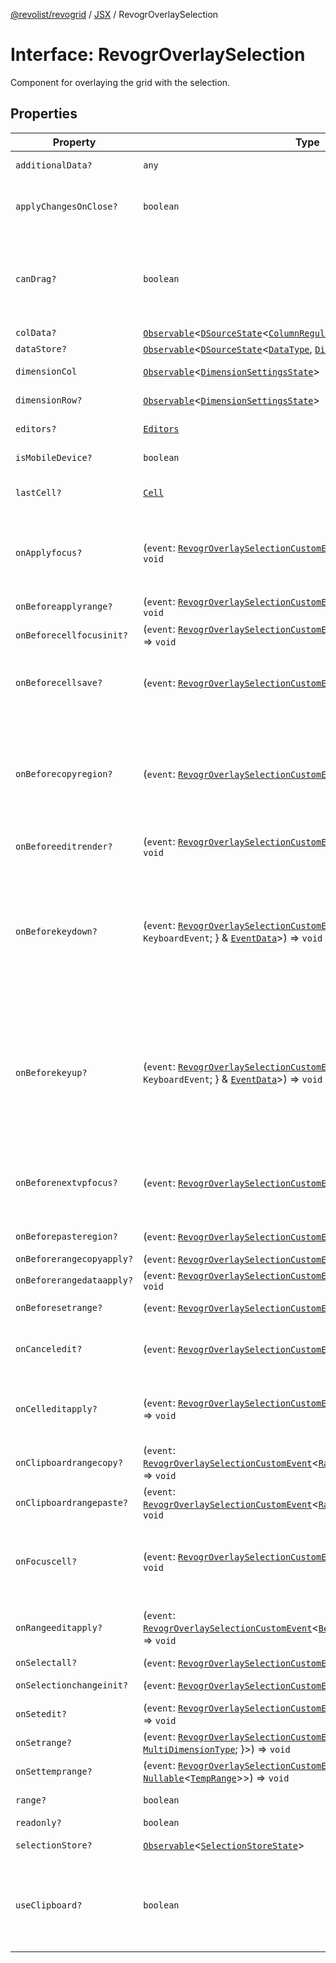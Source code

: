 [@revolist/revogrid](README.md) / [JSX](Namespace.JSX.md) / RevogrOverlaySelection

# Interface: RevogrOverlaySelection

Component for overlaying the grid with the selection.

## Properties

| Property | Type | Description | Defined in |
| ------ | ------ | ------ | ------ |
| `additionalData?` | `any` | Additional data to pass to renderer. | [src/components.d.ts:1884](https://github.com/revolist/revogrid/blob/703fa47ec13d35676d07f3192b2741384647a863/src/components.d.ts#L1884) |
| `applyChangesOnClose?` | `boolean` | If true applys changes when cell closes if not Escape. | [src/components.d.ts:1888](https://github.com/revolist/revogrid/blob/703fa47ec13d35676d07f3192b2741384647a863/src/components.d.ts#L1888) |
| `canDrag?` | `boolean` | Enable revogr-order-editor component (read more in revogr-order-editor component). Allows D&D. | [src/components.d.ts:1892](https://github.com/revolist/revogrid/blob/703fa47ec13d35676d07f3192b2741384647a863/src/components.d.ts#L1892) |
| `colData?` | [`Observable`](TypeAlias.Observable.md)\<[`DSourceState`](TypeAlias.DSourceState.md)\<[`ColumnRegular`](Interface.ColumnRegular.md), [`DimensionCols`](TypeAlias.DimensionCols.md)\>\> | Column data store. | [src/components.d.ts:1896](https://github.com/revolist/revogrid/blob/703fa47ec13d35676d07f3192b2741384647a863/src/components.d.ts#L1896) |
| `dataStore?` | [`Observable`](TypeAlias.Observable.md)\<[`DSourceState`](TypeAlias.DSourceState.md)\<[`DataType`](TypeAlias.DataType.md), [`DimensionRows`](TypeAlias.DimensionRows.md)\>\> | Row data store. | [src/components.d.ts:1900](https://github.com/revolist/revogrid/blob/703fa47ec13d35676d07f3192b2741384647a863/src/components.d.ts#L1900) |
| `dimensionCol` | [`Observable`](TypeAlias.Observable.md)\<[`DimensionSettingsState`](Interface.DimensionSettingsState.md)\> | Dimension settings X. | [src/components.d.ts:1904](https://github.com/revolist/revogrid/blob/703fa47ec13d35676d07f3192b2741384647a863/src/components.d.ts#L1904) |
| `dimensionRow?` | [`Observable`](TypeAlias.Observable.md)\<[`DimensionSettingsState`](Interface.DimensionSettingsState.md)\> | Dimension settings Y. | [src/components.d.ts:1908](https://github.com/revolist/revogrid/blob/703fa47ec13d35676d07f3192b2741384647a863/src/components.d.ts#L1908) |
| `editors?` | [`Editors`](TypeAlias.Editors.md) | Custom editors register. | [src/components.d.ts:1912](https://github.com/revolist/revogrid/blob/703fa47ec13d35676d07f3192b2741384647a863/src/components.d.ts#L1912) |
| `isMobileDevice?` | `boolean` | Is mobile view mode. | [src/components.d.ts:1916](https://github.com/revolist/revogrid/blob/703fa47ec13d35676d07f3192b2741384647a863/src/components.d.ts#L1916) |
| `lastCell?` | [`Cell`](Interface.Cell.md) | Last real coordinates positions + 1. | [src/components.d.ts:1920](https://github.com/revolist/revogrid/blob/703fa47ec13d35676d07f3192b2741384647a863/src/components.d.ts#L1920) |
| `onApplyfocus?` | (`event`: [`RevogrOverlaySelectionCustomEvent`](Interface.RevogrOverlaySelectionCustomEvent.md)\<[`FocusRenderEvent`](Interface.FocusRenderEvent.md)\>) => `void` | Before cell get focused. To prevent the default behavior of applying the edit data, you can call `e.preventDefault()`. | [src/components.d.ts:1924](https://github.com/revolist/revogrid/blob/703fa47ec13d35676d07f3192b2741384647a863/src/components.d.ts#L1924) |
| `onBeforeapplyrange?` | (`event`: [`RevogrOverlaySelectionCustomEvent`](Interface.RevogrOverlaySelectionCustomEvent.md)\<[`FocusRenderEvent`](Interface.FocusRenderEvent.md)\>) => `void` | Before range applied. | [src/components.d.ts:1928](https://github.com/revolist/revogrid/blob/703fa47ec13d35676d07f3192b2741384647a863/src/components.d.ts#L1928) |
| `onBeforecellfocusinit?` | (`event`: [`RevogrOverlaySelectionCustomEvent`](Interface.RevogrOverlaySelectionCustomEvent.md)\<[`BeforeSaveDataDetails`](TypeAlias.BeforeSaveDataDetails.md)\>) => `void` | Before cell focus. | [src/components.d.ts:1932](https://github.com/revolist/revogrid/blob/703fa47ec13d35676d07f3192b2741384647a863/src/components.d.ts#L1932) |
| `onBeforecellsave?` | (`event`: [`RevogrOverlaySelectionCustomEvent`](Interface.RevogrOverlaySelectionCustomEvent.md)\<`any`\>) => `void` | Runs before cell save. Can be used to override or cancel original save. | [src/components.d.ts:1936](https://github.com/revolist/revogrid/blob/703fa47ec13d35676d07f3192b2741384647a863/src/components.d.ts#L1936) |
| `onBeforecopyregion?` | (`event`: [`RevogrOverlaySelectionCustomEvent`](Interface.RevogrOverlaySelectionCustomEvent.md)\<`any`\>) => `void` | Before clipboard copy happened. Validate data before copy. To prevent the default behavior of editing data and use your own implementation, call `e.preventDefault()`. | [src/components.d.ts:1940](https://github.com/revolist/revogrid/blob/703fa47ec13d35676d07f3192b2741384647a863/src/components.d.ts#L1940) |
| `onBeforeeditrender?` | (`event`: [`RevogrOverlaySelectionCustomEvent`](Interface.RevogrOverlaySelectionCustomEvent.md)\<[`FocusRenderEvent`](Interface.FocusRenderEvent.md)\>) => `void` | Before editor render. | [src/components.d.ts:1944](https://github.com/revolist/revogrid/blob/703fa47ec13d35676d07f3192b2741384647a863/src/components.d.ts#L1944) |
| `onBeforekeydown?` | (`event`: [`RevogrOverlaySelectionCustomEvent`](Interface.RevogrOverlaySelectionCustomEvent.md)\<\{ `original`: `KeyboardEvent`; \} & [`EventData`](TypeAlias.EventData.md)\>) => `void` | Before key up event proxy, used to prevent key up trigger. If you have some custom behaviour event, use this event to check if it wasn't processed by internal logic. Call preventDefault(). | [src/components.d.ts:1948](https://github.com/revolist/revogrid/blob/703fa47ec13d35676d07f3192b2741384647a863/src/components.d.ts#L1948) |
| `onBeforekeyup?` | (`event`: [`RevogrOverlaySelectionCustomEvent`](Interface.RevogrOverlaySelectionCustomEvent.md)\<\{ `original`: `KeyboardEvent`; \} & [`EventData`](TypeAlias.EventData.md)\>) => `void` | Before key down event proxy, used to prevent key down trigger. If you have some custom behaviour event, use this event to check if it wasn't processed by internal logic. Call preventDefault(). | [src/components.d.ts:1952](https://github.com/revolist/revogrid/blob/703fa47ec13d35676d07f3192b2741384647a863/src/components.d.ts#L1952) |
| `onBeforenextvpfocus?` | (`event`: [`RevogrOverlaySelectionCustomEvent`](Interface.RevogrOverlaySelectionCustomEvent.md)\<[`Cell`](Interface.Cell.md)\>) => `void` | Fired when change of viewport happens. Usually when we switch between pinned regions. | [src/components.d.ts:1956](https://github.com/revolist/revogrid/blob/703fa47ec13d35676d07f3192b2741384647a863/src/components.d.ts#L1956) |
| `onBeforepasteregion?` | (`event`: [`RevogrOverlaySelectionCustomEvent`](Interface.RevogrOverlaySelectionCustomEvent.md)\<`any`\>) => `void` | Before region paste happened. | [src/components.d.ts:1960](https://github.com/revolist/revogrid/blob/703fa47ec13d35676d07f3192b2741384647a863/src/components.d.ts#L1960) |
| `onBeforerangecopyapply?` | (`event`: [`RevogrOverlaySelectionCustomEvent`](Interface.RevogrOverlaySelectionCustomEvent.md)\<[`ChangedRange`](TypeAlias.ChangedRange.md)\>) => `void` | Before range copy. | [src/components.d.ts:1964](https://github.com/revolist/revogrid/blob/703fa47ec13d35676d07f3192b2741384647a863/src/components.d.ts#L1964) |
| `onBeforerangedataapply?` | (`event`: [`RevogrOverlaySelectionCustomEvent`](Interface.RevogrOverlaySelectionCustomEvent.md)\<[`FocusRenderEvent`](Interface.FocusRenderEvent.md)\>) => `void` | Range data apply. | [src/components.d.ts:1968](https://github.com/revolist/revogrid/blob/703fa47ec13d35676d07f3192b2741384647a863/src/components.d.ts#L1968) |
| `onBeforesetrange?` | (`event`: [`RevogrOverlaySelectionCustomEvent`](Interface.RevogrOverlaySelectionCustomEvent.md)\<`any`\>) => `void` | Before range selection applied. | [src/components.d.ts:1972](https://github.com/revolist/revogrid/blob/703fa47ec13d35676d07f3192b2741384647a863/src/components.d.ts#L1972) |
| `onCanceledit?` | (`event`: [`RevogrOverlaySelectionCustomEvent`](Interface.RevogrOverlaySelectionCustomEvent.md)\<`any`\>) => `void` | Used for editors support when editor close requested. | [src/components.d.ts:1976](https://github.com/revolist/revogrid/blob/703fa47ec13d35676d07f3192b2741384647a863/src/components.d.ts#L1976) |
| `onCelleditapply?` | (`event`: [`RevogrOverlaySelectionCustomEvent`](Interface.RevogrOverlaySelectionCustomEvent.md)\<[`BeforeSaveDataDetails`](TypeAlias.BeforeSaveDataDetails.md)\>) => `void` | Cell edit apply to the data source. Triggers datasource edit on the root level. | [src/components.d.ts:1980](https://github.com/revolist/revogrid/blob/703fa47ec13d35676d07f3192b2741384647a863/src/components.d.ts#L1980) |
| `onClipboardrangecopy?` | (`event`: [`RevogrOverlaySelectionCustomEvent`](Interface.RevogrOverlaySelectionCustomEvent.md)\<[`RangeClipboardCopyEventProps`](TypeAlias.RangeClipboardCopyEventProps.md)\>) => `void` | Range copy. | [src/components.d.ts:1984](https://github.com/revolist/revogrid/blob/703fa47ec13d35676d07f3192b2741384647a863/src/components.d.ts#L1984) |
| `onClipboardrangepaste?` | (`event`: [`RevogrOverlaySelectionCustomEvent`](Interface.RevogrOverlaySelectionCustomEvent.md)\<[`RangeClipboardPasteEvent`](TypeAlias.RangeClipboardPasteEvent.md)\>) => `void` | Range paste event. | [src/components.d.ts:1988](https://github.com/revolist/revogrid/blob/703fa47ec13d35676d07f3192b2741384647a863/src/components.d.ts#L1988) |
| `onFocuscell?` | (`event`: [`RevogrOverlaySelectionCustomEvent`](Interface.RevogrOverlaySelectionCustomEvent.md)\<[`ApplyFocusEvent`](Interface.ApplyFocusEvent.md)\>) => `void` | Cell get focused. To prevent the default behavior of applying the edit data, you can call `e.preventDefault()`. | [src/components.d.ts:1992](https://github.com/revolist/revogrid/blob/703fa47ec13d35676d07f3192b2741384647a863/src/components.d.ts#L1992) |
| `onRangeeditapply?` | (`event`: [`RevogrOverlaySelectionCustomEvent`](Interface.RevogrOverlaySelectionCustomEvent.md)\<[`BeforeRangeSaveDataDetails`](TypeAlias.BeforeRangeSaveDataDetails.md)\>) => `void` | Range data apply. Triggers datasource edit on the root level. | [src/components.d.ts:1996](https://github.com/revolist/revogrid/blob/703fa47ec13d35676d07f3192b2741384647a863/src/components.d.ts#L1996) |
| `onSelectall?` | (`event`: [`RevogrOverlaySelectionCustomEvent`](Interface.RevogrOverlaySelectionCustomEvent.md)\<`any`\>) => `void` | Select all. | [src/components.d.ts:2000](https://github.com/revolist/revogrid/blob/703fa47ec13d35676d07f3192b2741384647a863/src/components.d.ts#L2000) |
| `onSelectionchangeinit?` | (`event`: [`RevogrOverlaySelectionCustomEvent`](Interface.RevogrOverlaySelectionCustomEvent.md)\<[`ChangedRange`](TypeAlias.ChangedRange.md)\>) => `void` | Selection range changed. | [src/components.d.ts:2004](https://github.com/revolist/revogrid/blob/703fa47ec13d35676d07f3192b2741384647a863/src/components.d.ts#L2004) |
| `onSetedit?` | (`event`: [`RevogrOverlaySelectionCustomEvent`](Interface.RevogrOverlaySelectionCustomEvent.md)\<[`BeforeSaveDataDetails`](TypeAlias.BeforeSaveDataDetails.md)\>) => `void` | Set edit cell. | [src/components.d.ts:2008](https://github.com/revolist/revogrid/blob/703fa47ec13d35676d07f3192b2741384647a863/src/components.d.ts#L2008) |
| `onSetrange?` | (`event`: [`RevogrOverlaySelectionCustomEvent`](Interface.RevogrOverlaySelectionCustomEvent.md)\<[`RangeArea`](TypeAlias.RangeArea.md) & \{ `type`: [`MultiDimensionType`](TypeAlias.MultiDimensionType.md); \}\>) => `void` | Set range. | [src/components.d.ts:2012](https://github.com/revolist/revogrid/blob/703fa47ec13d35676d07f3192b2741384647a863/src/components.d.ts#L2012) |
| `onSettemprange?` | (`event`: [`RevogrOverlaySelectionCustomEvent`](Interface.RevogrOverlaySelectionCustomEvent.md)\<`null` \| [`Nullable`](TypeAlias.Nullable.md)\<[`TempRange`](TypeAlias.TempRange.md)\>\>) => `void` | Set temp range area during autofill. | [src/components.d.ts:2016](https://github.com/revolist/revogrid/blob/703fa47ec13d35676d07f3192b2741384647a863/src/components.d.ts#L2016) |
| `range?` | `boolean` | Range selection allowed. | [src/components.d.ts:2020](https://github.com/revolist/revogrid/blob/703fa47ec13d35676d07f3192b2741384647a863/src/components.d.ts#L2020) |
| `readonly?` | `boolean` | Readonly mode. | [src/components.d.ts:2024](https://github.com/revolist/revogrid/blob/703fa47ec13d35676d07f3192b2741384647a863/src/components.d.ts#L2024) |
| `selectionStore?` | [`Observable`](TypeAlias.Observable.md)\<[`SelectionStoreState`](TypeAlias.SelectionStoreState.md)\> | Selection, range, focus. | [src/components.d.ts:2028](https://github.com/revolist/revogrid/blob/703fa47ec13d35676d07f3192b2741384647a863/src/components.d.ts#L2028) |
| `useClipboard?` | `boolean` | Enable revogr-clipboard component (read more in revogr-clipboard component). Allows copy/paste. | [src/components.d.ts:2032](https://github.com/revolist/revogrid/blob/703fa47ec13d35676d07f3192b2741384647a863/src/components.d.ts#L2032) |
